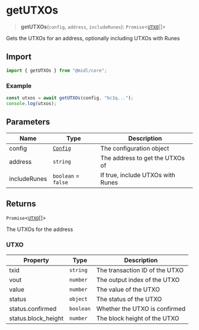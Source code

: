 # getUTXOs

> **getUTXOs**(`config`, `address`, `includeRunes`): `Promise`\<[`UTXO`](#utxo)[]\>

Gets the UTXOs for an address, optionally including UTXOs with Runes

## Import

```ts
import { getUTXOs } from "@midl/core";
```

### Example

```ts
const utxos = await getUTXOs(config, "bc1q...");
console.log(utxos);
```

## Parameters

| Name         | Type                                                            | Description                       |
| ------------ | --------------------------------------------------------------- | --------------------------------- |
| config       | [`Config`](../configuration.md#creating-a-configuration-object) | The configuration object          |
| address      | `string`                                                        | The address to get the UTXOs of   |
| includeRunes | `boolean` = `false`                                             | If true, include UTXOs with Runes |

## Returns

`Promise`\<[`UTXO`](#utxo)[]\>

The UTXOs for the address

### UTXO

| Property            | Type      | Description                    |
| ------------------- | --------- | ------------------------------ |
| txid                | `string`  | The transaction ID of the UTXO |
| vout                | `number`  | The output index of the UTXO   |
| value               | `number`  | The value of the UTXO          |
| status              | `object`  | The status of the UTXO         |
| status.confirmed    | `boolean` | Whether the UTXO is confirmed  |
| status.block_height | `number`  | The block height of the UTXO   |
